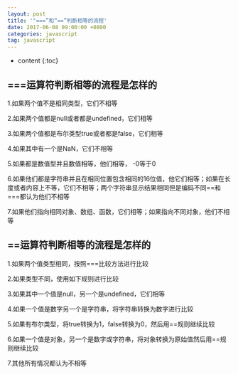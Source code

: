 ```yaml
---
layout: post
title: '"===”和“==”判断相等的流程'
date: 2017-06-08 09:00:00 +0800 
categories: javascript
tag: javascript
---
```

* content
{:toc}

## ===运算符判断相等的流程是怎样的

1.如果两个值不是相同类型，它们不相等

2.如果两个值都是null或者都是undefined，它们相等

3.如果两个值都是布尔类型true或者都是false，它们相等

4.如果其中有一个是NaN，它们不相等

5.如果都是数值型并且数值相等，他们相等， -0等于0

6.如果他们都是字符串并且在相同位置包含相同的16位值，他它们相等；如果在长度或者内容上不等，它们不相等；两个字符串显示结果相同但是编码不同==和===都认为他们不相等

7.如果他们指向相同对象、数组、函数，它们相等；如果指向不同对象，他们不相等

<!-- more -->

## ==运算符判断相等的流程是怎样的

1.如果两个值类型相同，按照===比较方法进行比较

2.如果类型不同，使用如下规则进行比较

3.如果其中一个值是null，另一个是undefined，它们相等

4.如果一个值是数字另一个是字符串，将字符串转换为数字进行比较

5.如果有布尔类型，将true转换为1，false转换为0，然后用==规则继续比较

6.如果一个值是对象，另一个是数字或字符串，将对象转换为原始值然后用==规则继续比较

7.其他所有情况都认为不相等